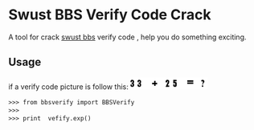 Swust BBS Verify Code Crack
====================================
A tool for crack [swust bbs](http://bbs.swust.edu.cn/) verify code , help you do something exciting.

Usage
----------------------------------
if a verify code picture is follow this:
![vefify code](https://github.com/lcygithub/BBSVerifyCode/blob/master/pics/33%2B25.png "vefify code")

    >>> from bbsverify import BBSVerify
    >>>
    >>> print  vefify.exp()
    

